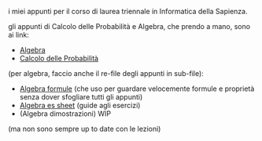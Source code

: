 i miei appunti per il corso di laurea triennale in Informatica della Sapienza.

gli appunti di Calcolo delle Probabilità e Algebra, che prendo a mano, sono ai link:
- [Algebra](https://drive.google.com/file/d/1KuGslbgLNU1U9rboeNKxsBptnqXS95rY/view?usp=sharing)
- [Calcolo delle Probabilità](https://drive.google.com/file/d/1z5yY9wkeVek5W3LhSf8P8mh2xpbsMRAs/view?usp=sharing)

(per algebra, faccio anche il re-file degli appunti in sub-file):
- [Algebra formule](https://drive.google.com/file/d/1kSHqjzirNeuWVRACjaXAZzN51CBvSmSw/view?usp=sharing) (che uso per guardare velocemente formule e proprietà senza dover sfogliare tutti gli appunti)
- [Algebra es sheet](https://drive.google.com/file/d/10bc4-VZ2bqGsYHfavKYtBK0ApbsDXviP/view?usp=sharing) (guide agli esercizi)
- (Algebra dimostrazioni) WIP
 
(ma non sono sempre up to date con le lezioni)
